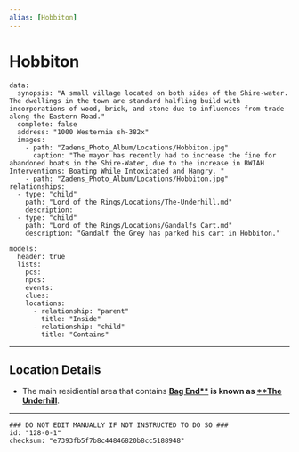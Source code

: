 ```yaml
---
alias: [Hobbiton]
---
```

# Hobbiton

```RpgManagerData
data: 
  synopsis: "A small village located on both sides of the Shire-water. The dwellings in the town are standard halfling build with incorporations of wood, brick, and stone due to influences from trade along the Eastern Road."
  complete: false
  address: "1000 Westernia sh-382x"
  images: 
    - path: "Zadens_Photo_Album/Locations/Hobbiton.jpg"
      caption: "The mayor has recently had to increase the fine for abandoned boats in the Shire-Water, due to the increase in BWIAH Interventions: Boating While Intoxicated and Hangry. "
    - path: "Zadens_Photo_Album/Locations/Hobbiton.jpg"
relationships: 
  - type: "child"
    path: "Lord of the Rings/Locations/The-Underhill.md"
    description: 
  - type: "child"
    path: "Lord of the Rings/Locations/Gandalfs Cart.md"
    description: "Gandalf the Grey has parked his cart in Hobbiton."
```

```RpgManager
models: 
  header: true
  lists: 
    pcs: 
    npcs: 
    events: 
    clues: 
    locations: 
      - relationship: "parent"
        title: "Inside"
      - relationship: "child"
        title: "Contains"
```

---

## Location Details

- The main residiential area that contains **[Bag End**](Bag%20End.md) is known as [**The Underhill](The%20Underhill.md)**.

---

```RpgManagerID
### DO NOT EDIT MANUALLY IF NOT INSTRUCTED TO DO SO ###
id: "128-0-1"
checksum: "e7393fb5f7b8c44846820b8cc5188948"
```

